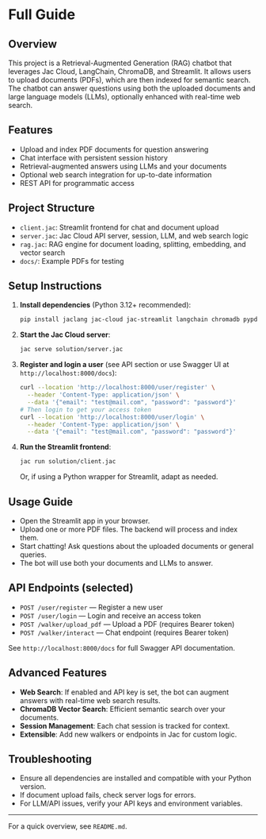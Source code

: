 # Full Guide

## Overview
This project is a Retrieval-Augmented Generation (RAG) chatbot that leverages Jac Cloud, LangChain, ChromaDB, and Streamlit. It allows users to upload documents (PDFs), which are then indexed for semantic search. The chatbot can answer questions using both the uploaded documents and large language models (LLMs), optionally enhanced with real-time web search.

## Features
- Upload and index PDF documents for question answering
- Chat interface with persistent session history
- Retrieval-augmented answers using LLMs and your documents
- Optional web search integration for up-to-date information
- REST API for programmatic access

## Project Structure
- `client.jac`: Streamlit frontend for chat and document upload
- `server.jac`: Jac Cloud API server, session, LLM, and web search logic
- `rag.jac`: RAG engine for document loading, splitting, embedding, and vector search
- `docs/`: Example PDFs for testing

## Setup Instructions
1. **Install dependencies** (Python 3.12+ recommended):
   ```bash
   pip install jaclang jac-cloud jac-streamlit langchain chromadb pypdf openai ollama
   ```
2. **Start the Jac Cloud server**:
   ```bash
   jac serve solution/server.jac
   ```
3. **Register and login a user** (see API section or use Swagger UI at `http://localhost:8000/docs`):
   ```bash
   curl --location 'http://localhost:8000/user/register' \
     --header 'Content-Type: application/json' \
     --data '{"email": "test@mail.com", "password": "password"}'
   # Then login to get your access token
   curl --location 'http://localhost:8000/user/login' \
     --header 'Content-Type: application/json' \
     --data '{"email": "test@mail.com", "password": "password"}'
   ```
4. **Run the Streamlit frontend**:
   ```bash
   jac run solution/client.jac
   ```
   Or, if using a Python wrapper for Streamlit, adapt as needed.

## Usage Guide
- Open the Streamlit app in your browser.
- Upload one or more PDF files. The backend will process and index them.
- Start chatting! Ask questions about the uploaded documents or general queries.
- The bot will use both your documents and LLMs to answer.

## API Endpoints (selected)
- `POST /user/register` — Register a new user
- `POST /user/login` — Login and receive an access token
- `POST /walker/upload_pdf` — Upload a PDF (requires Bearer token)
- `POST /walker/interact` — Chat endpoint (requires Bearer token)

See `http://localhost:8000/docs` for full Swagger API documentation.

## Advanced Features
- **Web Search**: If enabled and API key is set, the bot can augment answers with real-time web search results.
- **ChromaDB Vector Search**: Efficient semantic search over your documents.
- **Session Management**: Each chat session is tracked for context.
- **Extensible**: Add new walkers or endpoints in Jac for custom logic.

## Troubleshooting
- Ensure all dependencies are installed and compatible with your Python version.
- If document upload fails, check server logs for errors.
- For LLM/API issues, verify your API keys and environment variables.

---
For a quick overview, see `README.md`.
